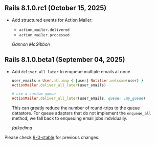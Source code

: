 ## Rails 8.1.0.rc1 (October 15, 2025) ##

*   Add structured events for Action Mailer:
    - `action_mailer.delivered`
    - `action_mailer.processed`

    *Gannon McGibbon*

## Rails 8.1.0.beta1 (September 04, 2025) ##

*   Add `deliver_all_later` to enqueue multiple emails at once.

    ```ruby
    user_emails = User.all.map { |user| Notifier.welcome(user) }
    ActionMailer.deliver_all_later(user_emails)

    # use a custom queue
    ActionMailer.deliver_all_later(user_emails, queue: :my_queue)
    ```

    This can greatly reduce the number of round-trips to the queue datastore.
    For queue adapters that do not implement the `enqueue_all` method, we
    fall back to enqueuing email jobs indvidually.

    *fatkodima*

Please check [8-0-stable](https://github.com/rails/rails/blob/8-0-stable/actionmailer/CHANGELOG.md) for previous changes.
